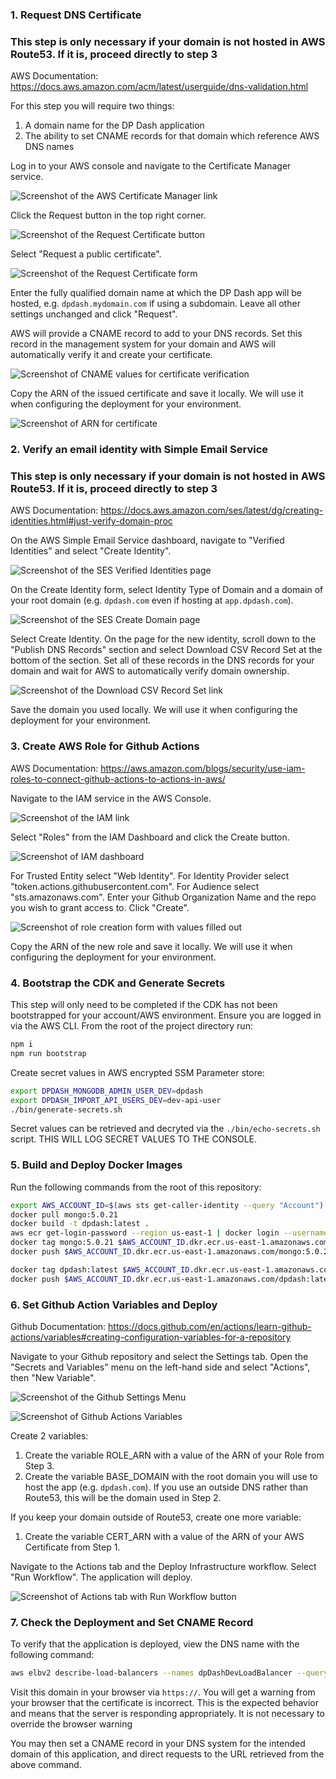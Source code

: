 ### 1. Request DNS Certificate

### This step is only necessary if your domain is not hosted in AWS Route53. If it is, proceed directly to step 3

AWS Documentation: https://docs.aws.amazon.com/acm/latest/userguide/dns-validation.html

For this step you will require two things:

1. A domain name for the DP Dash application
2. The ability to set CNAME records for that domain which reference AWS DNS names

Log in to your AWS console and navigate to the Certificate Manager service.

![Screenshot of the AWS Certificate Manager link](/doc/assets/aws_setup/01_request_certificate//create_certificate_01.png)

Click the Request button in the top right corner.

![Screenshot of the Request Certificate button](/doc/assets/aws_setup/01_request_certificate//create_certificate_02.png)

Select "Request a public certificate".

![Screenshot of the Request Certificate form](/doc/assets/aws_setup/01_request_certificate//create_certificate_04.png)

Enter the fully qualified domain name at which the DP Dash app will be hosted, e.g. `dpdash.mydomain.com` if using a subdomain. Leave all other settings unchanged and click "Request".

AWS will provide a CNAME record to add to your DNS records. Set this record in the management system for your domain and AWS will automatically verify it and create your certificate.

![Screenshot of CNAME values for certificate verification](/doc/assets/aws_setup/01_request_certificate//create_certificate_05.png)

Copy the ARN of the issued certificate and save it locally. We will use it when configuring the deployment for your environment.

![Screenshot of ARN for certificate](/doc/assets/aws_setup/01_request_certificate//create_certificate_06.png)

### 2. Verify an email identity with Simple Email Service

### This step is only necessary if your domain is not hosted in AWS Route53. If it is, proceed directly to step 3

AWS Documentation: https://docs.aws.amazon.com/ses/latest/dg/creating-identities.html#just-verify-domain-proc

On the AWS Simple Email Service dashboard, navigate to "Verified Identities" and select "Create Identity". 

![Screenshot of the SES Verified Identities page](/doc/assets/aws_setup/02_verify_email_domain/verify_email_domain_01.png)

On the Create Identity form, select Identity Type of Domain and a domain of your root domain (e.g. `dpdash.com` even if hosting at `app.dpdash.com`).

![Screenshot of the SES Create Domain page](/doc/assets/aws_setup/02_verify_email_domain/verify_email_domain_02.png)

Select Create Identity. On the page for the new identity, scroll down to the "Publish DNS Records" section and select Download CSV Record Set at the bottom of the section. Set all of these records in the DNS records for your domain and wait for AWS to automatically verify domain ownership.

![Screenshot of the Download CSV Record Set link](/doc/assets/aws_setup/02_verify_email_domain/verify_email_domain_03.png)

Save the domain you used locally. We will use it when configuring the deployment for your environment.

### 3. Create AWS Role for Github Actions

AWS Documentation: https://aws.amazon.com/blogs/security/use-iam-roles-to-connect-github-actions-to-actions-in-aws/

Navigate to the IAM service in the AWS Console.

![Screenshot of the IAM link](/doc/assets/aws_setup/03_create_github_role/create_github_role_01.png)

Select "Roles" from the IAM Dashboard and click the Create button.

![Screenshot of IAM dashboard](/doc/assets/aws_setup/03_create_github_role/create_github_role_02.png)

For Trusted Entity select "Web Identity". For Identity Provider select "token.actions.githubusercontent.com". For Audience select "sts.amazonaws.com". Enter your Github Organization Name and the repo you wish to grant access to. Click "Create".

![Screenshot of role creation form with values filled out](/doc/assets/aws_setup/03_create_github_role/create_github_role_03.png)

Copy the ARN of the new role and save it locally. We will use it when configuring the deployment for your environment.

### 4. Bootstrap the CDK and Generate Secrets

This step will only need to be completed if the CDK has not been bootstrapped for your account/AWS environment. Ensure you are logged in via the AWS CLI. From the root of the project directory run:

```bash
npm i
npm run bootstrap
```

Create secret values in AWS encrypted SSM Parameter store:

```bash
export DPDASH_MONGODB_ADMIN_USER_DEV=dpdash
export DPDASH_IMPORT_API_USERS_DEV=dev-api-user
./bin/generate-secrets.sh
```

Secret values can be retrieved and decryted via the `./bin/echo-secrets.sh` script. THIS WILL LOG SECRET VALUES TO THE CONSOLE.

### 5. Build and Deploy Docker Images

Run the following commands from the root of this repository:

```bash
export AWS_ACCOUNT_ID=$(aws sts get-caller-identity --query "Account")
docker pull mongo:5.0.21
docker build -t dpdash:latest .
aws ecr get-login-password --region us-east-1 | docker login --username AWS --password-stdin $AWS_ACCOUNT_ID.dkr.ecr.us-east-1.amazonaws.com
docker tag mongo:5.0.21 $AWS_ACCOUNT_ID.dkr.ecr.us-east-1.amazonaws.com/mongo:5.0.21
docker push $AWS_ACCOUNT_ID.dkr.ecr.us-east-1.amazonaws.com/mongo:5.0.21

docker tag dpdash:latest $AWS_ACCOUNT_ID.dkr.ecr.us-east-1.amazonaws.com/dpdash:latest
docker push $AWS_ACCOUNT_ID.dkr.ecr.us-east-1.amazonaws.com/dpdash:latest
```

### 6. Set Github Action Variables and Deploy

Github Documentation: https://docs.github.com/en/actions/learn-github-actions/variables#creating-configuration-variables-for-a-repository

Navigate to your Github repository and select the Settings tab. Open the "Secrets and Variables" menu on the left-hand side and select "Actions", then "New Variable".

![Screenshot of the Github Settings Menu](/doc/assets/aws_setup/06_set_github_variables/set_github_variables_01.png)

![Screenshot of Github Actions Variables](/doc/assets/aws_setup/06_set_github_variables/set_github_variables_02.png)

Create 2 variables:
1. Create the variable ROLE_ARN with a value of the ARN of your Role from Step 3.
2. Create the variable BASE_DOMAIN with the root domain you will use to host the app (e.g. `dpdash.com`). If you use an outside DNS rather than Route53, this will be the domain used in Step 2.

If you keep your domain outside of Route53, create one more variable:

1. Create the variable CERT_ARN with a value of the ARN of your AWS Certificate from Step 1.

Navigate to the Actions tab and the Deploy Infrastructure workflow. Select "Run Workflow". The application will deploy.

![Screenshot of Actions tab with Run Workflow button](/doc/assets/aws_setup/06_set_github_variables/set_github_variables_03.png)

### 7. Check the Deployment and Set CNAME Record

To verify that the application is deployed, view the DNS name with the following command:

```bash
aws elbv2 describe-load-balancers --names dpDashDevLoadBalancer --query "LoadBalancers[0].DNSName"
```

Visit this domain in your browser via `https://`. You will get a warning from your browser that the certificate is incorrect. This is the expected behavior and means that the server is responding appropriately. It is not necessary to override the browser warning

You may then set a CNAME record in your DNS system for the intended domain of this application, and direct requests to the URL retrieved from the above command.
